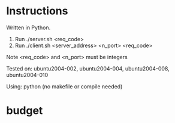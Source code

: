 # Instructions

Written in Python.

1. Run ./server.sh <req_code>
2. Run ./client.sh <server_address> <n_port> <req_code> <msg>

Note <req_code> and <n_port> must be integers

Tested on:
ubuntu2004-002, ubuntu2004-004, ubuntu2004-008, ubuntu2004-010

Using: python (no makefile or compile needed)
# budget
